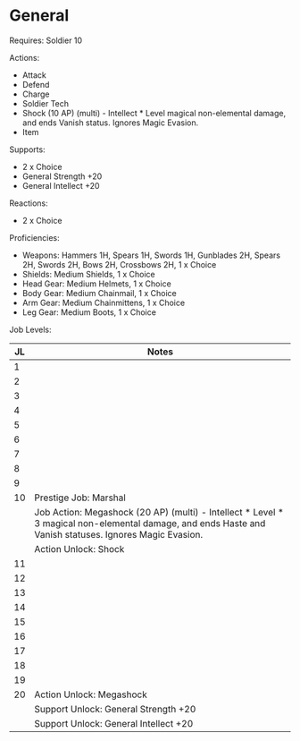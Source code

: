 # General

Requires: Soldier 10

Actions:

- Attack
- Defend
- Charge
- Soldier Tech
- Shock (10 AP) (multi) - Intellect * Level magical non-elemental damage, and ends Vanish status. Ignores Magic Evasion.
- Item

Supports:

- 2 x Choice
- General Strength +20
- General Intellect +20

Reactions:

- 2 x Choice

Proficiencies:

- Weapons: Hammers 1H, Spears 1H, Swords 1H, Gunblades 2H, Spears 2H, Swords 2H, Bows 2H, Crossbows 2H, 1 x Choice
- Shields: Medium Shields, 1 x Choice
- Head Gear: Medium Helmets, 1 x Choice
- Body Gear: Medium Chainmail, 1 x Choice
- Arm Gear: Medium Chainmittens, 1 x Choice
- Leg Gear: Medium Boots, 1 x Choice

Job Levels:

| JL | Notes |
| --- | --- |
| 1 | 
| 2 | 
| 3 | 
| 4 | 
| 5 | 
| 6 | 
| 7 | 
| 8 | 
| 9 | 
| 10 | Prestige Job: Marshal
|    | Job Action: Megashock (20 AP) (multi) - Intellect * Level * 3 magical non-elemental damage, and ends Haste and Vanish statuses. Ignores Magic Evasion.
|    | Action Unlock: Shock
| 11 | 
| 12 | 
| 13 | 
| 14 | 
| 15 | 
| 16 | 
| 17 | 
| 18 | 
| 19 | 
| 20 | Action Unlock: Megashock
|    | Support Unlock: General Strength +20
|    | Support Unlock: General Intellect +20
